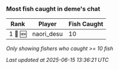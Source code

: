 ### Most fish caught in deme's chat
| Rank | Player | Fish Caught |
|------|--------|-----------|
| 1 🥇 🆕 | naori_desu  | 10 |

_Only showing fishers who caught >= 10 fish_

_Last updated at 2025-06-15 13:36:21 UTC_